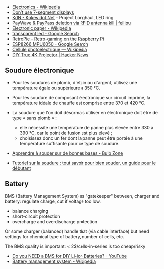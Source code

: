 - [Electronics - Wikipedia](https://en.wikipedia.org/wiki/Electronics)
- [Don’t use 7-segment displays](https://web.archive.org/web/20210307053329/http://www.harold.thimbleby.net/cv/files/seven-segment.pdf)
- [KdN - Kokes dot Net](https://web.archive.org/web/20201201173833/http://www.kokes.net/projectlonghaul/projectlonghaul.htm) - Project Longhaul, LED ring
- [PayWave & PayPass deletion via RFID antenna kill | feilipu](https://web.archive.org/web/20201101173014/https://feilipu.me/2013/07/16/paywave-paypass-deletion-via-rfid-antenna-kill/)
- [Electronic paper - Wikipedia](https://en.wikipedia.org/wiki/Electronic_paper)
- [transparent led - Google Search](https://www.google.com/search?q=transparent+led)
- [RetroPie - Retro-gaming on the Raspberry Pi](https://web.archive.org/web/20201223224853/https://retropie.org.uk/)
- [ESP8266 MPU6050 - Google Search](https://www.google.com/search?q=ESP8266+MPU6050)
- [Cellule photoélectrique — Wikipédia](https://fr.wikipedia.org/wiki/Cellule_photo%C3%A9lectrique)
- [DIY True 4K Projector | Hacker News](https://news.ycombinator.com/item?id=23528130)


## Soudure électronique

- Pour les soudures de plomb, d'étain ou d'argent, utilisez une température égale ou supérieure à 350 °C.
- Pour les soudure de composant électronique sur circuit imprimé, la température idéale de chauffe est comprise entre 370 et 420 °C.
- La soudure que l'on doit désormais utiliser en électronique doit être de type « sans plomb » :
	- elle nécessite une température de panne plus élevée entre 330 à 390 °C, car le point de fusion est plus élevé ;
	- choisissez donc un fer dont la panne peut être portée à une température suffisante pour ce type de soudure.

- [Apprendre à souder sur de bonnes bases - Bulb Zone](http://learn.bulbzone.net/cours/apprendre-a-souder-de-bonnes-bases/)
- [Tutoriel sur la soudure : tout savoir pour bien souder, un guide pour le débutant](https://web.archive.org/web/20210121081500/https://www.framboise314.fr/comment-bien-souder-un-tutoriel-sur-la-soudure/)

## Battery

BMS (Battery Management System) as "gatekeeper" between, charger and battery: regulate charge, cut if voltage too low.

- balance charging
- short-circuit protection
- overcharge and overdischarge protection

Or some charger (balanced) handle that (via cable interface) but need settings for chemical type of battery, number of cells, etc.

The BMS quality is important: < 2$/cells-in-series is too cheap/risky

- [Do you NEED a BMS for DIY Li-ion Batteries? - YouTube](https://www.youtube.com/watch?v=c3tUuiXXA1Y)
- [Battery management system - Wikipedia](https://en.wikipedia.org/wiki/Battery_management_system)
